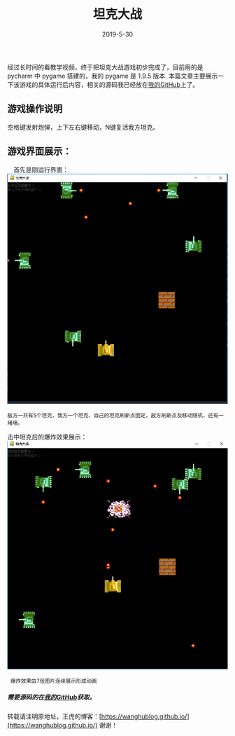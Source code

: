 ﻿---
layout: post
title: 坦克大战
date: 2019-5-30
description: 我的第一个pygame---tankgame
tag: pygame
---

经过长时间的看教学视频，终于把坦克大战游戏初步完成了，目前用的是 pycharm 中 pygame 搭建的，我的 pygame 是 1.9.5 版本.
   本篇文章主要展示一下该游戏的具体运行后内容，相关的源码我已经放在[我的GitHub](https://github.com/wanghublog/TankGame_pygame)上了。

## 游戏操作说明
   空格键发射炮弹，上下左右键移动，N键复活我方坦克。
## 游戏界面展示：

　首先是刚运行界面：
 ![](/images/posts/tankgame/start.png "游戏开始界面")

	敌方一共有5个坦克，我方一个坦克，自己的坦克刷新点固定，敌方刷新点及移动随机，还有一堵墙。

  击中坦克后的爆炸效果展示：
  ![](/images/posts/tankgame/bomb.png "爆炸效果")

     爆炸效果由7张图片连续展示形成动画

#####  需要源码的在[我的GitHub](https://github.com/wanghublog/TankGame_pygame)获取。


转载请注明原地址，王虎的博客：[https://wanghublog.github.io/](https://wanghublog.github.io/) 谢谢！

